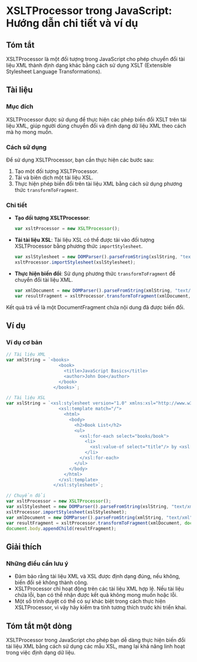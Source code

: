 <!--
Meta Description: # XSLTProcessor trong JavaScript: Hướng dẫn chi tiết và ví dụ ## Tóm tắt XSLTProcessor là một đối tượng trong JavaScript cho phép chuyển đổi tài liệu ...
Meta Keywords: xsltprocessor, liệu, xsl, tài, xml
-->

# XSLTProcessor trong JavaScript: Hướng dẫn chi tiết và ví dụ

## Tóm tắt
XSLTProcessor là một đối tượng trong JavaScript cho phép chuyển đổi tài liệu XML thành định dạng khác bằng cách sử dụng XSLT (Extensible Stylesheet Language Transformations).

## Tài liệu
### Mục đích
XSLTProcessor được sử dụng để thực hiện các phép biến đổi XSLT trên tài liệu XML, giúp người dùng chuyển đổi và định dạng dữ liệu XML theo cách mà họ mong muốn.

### Cách sử dụng
Để sử dụng XSLTProcessor, bạn cần thực hiện các bước sau:

1. Tạo một đối tượng XSLTProcessor.
2. Tải và biên dịch một tài liệu XSL.
3. Thực hiện phép biến đổi trên tài liệu XML bằng cách sử dụng phương thức `transformToFragment`.

### Chi tiết
- **Tạo đối tượng XSLTProcessor**:
  ```javascript
  var xsltProcessor = new XSLTProcessor();
  ```

- **Tải tài liệu XSL**:
  Tài liệu XSL có thể được tải vào đối tượng XSLTProcessor bằng phương thức `importStylesheet`.
  ```javascript
  var xslStylesheet = new DOMParser().parseFromString(xslString, "text/xml");
  xsltProcessor.importStylesheet(xslStylesheet);
  ```

- **Thực hiện biến đổi**:
  Sử dụng phương thức `transformToFragment` để chuyển đổi tài liệu XML.
  ```javascript
  var xmlDocument = new DOMParser().parseFromString(xmlString, "text/xml");
  var resultFragment = xsltProcessor.transformToFragment(xmlDocument, document);
  ```

Kết quả trả về là một DocumentFragment chứa nội dung đã được biến đổi.

## Ví dụ
### Ví dụ cơ bản
```javascript
// Tài liệu XML
var xmlString = `<books>
                    <book>
                      <title>JavaScript Basics</title>
                      <author>John Doe</author>
                    </book>
                  </books>`;

// Tài liệu XSL
var xslString = `<xsl:stylesheet version="1.0" xmlns:xsl="http://www.w3.org/1999/XSL/Transform">
                    <xsl:template match="/">
                      <html>
                        <body>
                          <h2>Book List</h2>
                          <ul>
                            <xsl:for-each select="books/book">
                              <li>
                                <xsl:value-of select="title"/> by <xsl:value-of select="author"/>
                              </li>
                            </xsl:for-each>
                          </ul>
                        </body>
                      </html>
                    </xsl:template>
                  </xsl:stylesheet>`;

// Chuyển đổi
var xsltProcessor = new XSLTProcessor();
var xslStylesheet = new DOMParser().parseFromString(xslString, "text/xml");
xsltProcessor.importStylesheet(xslStylesheet);
var xmlDocument = new DOMParser().parseFromString(xmlString, "text/xml");
var resultFragment = xsltProcessor.transformToFragment(xmlDocument, document);
document.body.appendChild(resultFragment);
```

## Giải thích
### Những điều cần lưu ý
- Đảm bảo rằng tài liệu XML và XSL được định dạng đúng, nếu không, biến đổi sẽ không thành công.
- XSLTProcessor chỉ hoạt động trên các tài liệu XML hợp lệ. Nếu tài liệu chứa lỗi, bạn có thể nhận được kết quả không mong muốn hoặc lỗi.
- Một số trình duyệt có thể có sự khác biệt trong cách thực hiện XSLTProcessor, vì vậy hãy kiểm tra tính tương thích trước khi triển khai.

## Tóm tắt một dòng
XSLTProcessor trong JavaScript cho phép bạn dễ dàng thực hiện biến đổi tài liệu XML bằng cách sử dụng các mẫu XSL, mang lại khả năng linh hoạt trong việc định dạng dữ liệu.
